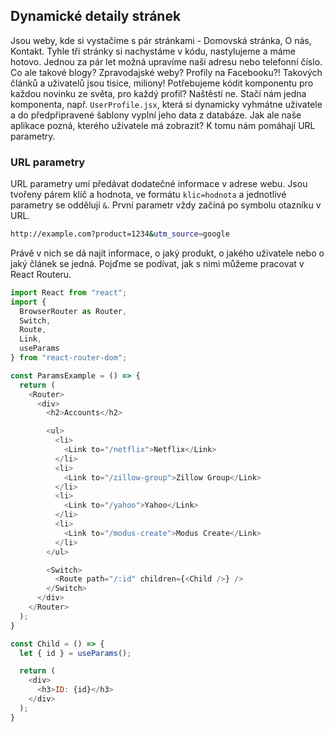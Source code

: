 ## Dynamické detaily stránek

Jsou weby, kde si vystačíme s pár stránkami - Domovská stránka, O nás, Kontakt. Tyhle tři stránky si nachystáme v kódu, nastylujeme a máme hotovo. Jednou za pár let možná upravíme naši adresu nebo telefonní číslo.
Co ale takové blogy? Zpravodajské weby? Profily na Facebooku?! Takových článků a uživatelů jsou tisíce, miliony! Potřebujeme kódit komponentu pro každou novinku ze světa, pro každý profil? Naštěstí ne. Stačí nám jedna komponenta, např. `UserProfile.jsx`, která si dynamicky vyhmátne uživatele a do předpřipravené šablony vyplní jeho data z databáze. Jak ale naše aplikace pozná, kterého uživatele má zobrazit? K tomu nám pomáhají URL parametry.

### URL parametry

URL parametry umí předávat dodatečné informace v adrese webu. Jsou tvořeny párem klíč a hodnota, ve formátu `klic=hodnota` a jednotlivé parametry se oddělují `&`. První parametr vždy začíná po symbolu otazníku v URL.

```sh
http://example.com?product=1234&utm_source=google
```

Právě v nich se dá najít informace, o jaký produkt, o jakého uživatele nebo o jaký článek se jedná. Pojďme se podívat, jak s nimi můžeme pracovat v React Routeru.

```js
import React from "react";
import {
  BrowserRouter as Router,
  Switch,
  Route,
  Link,
  useParams
} from "react-router-dom";

const ParamsExample = () => {
  return (
    <Router>
      <div>
        <h2>Accounts</h2>

        <ul>
          <li>
            <Link to="/netflix">Netflix</Link>
          </li>
          <li>
            <Link to="/zillow-group">Zillow Group</Link>
          </li>
          <li>
            <Link to="/yahoo">Yahoo</Link>
          </li>
          <li>
            <Link to="/modus-create">Modus Create</Link>
          </li>
        </ul>

        <Switch>
          <Route path="/:id" children={<Child />} />
        </Switch>
      </div>
    </Router>
  );
}

const Child = () => {
  let { id } = useParams();

  return (
    <div>
      <h3>ID: {id}</h3>
    </div>
  );
}
```

